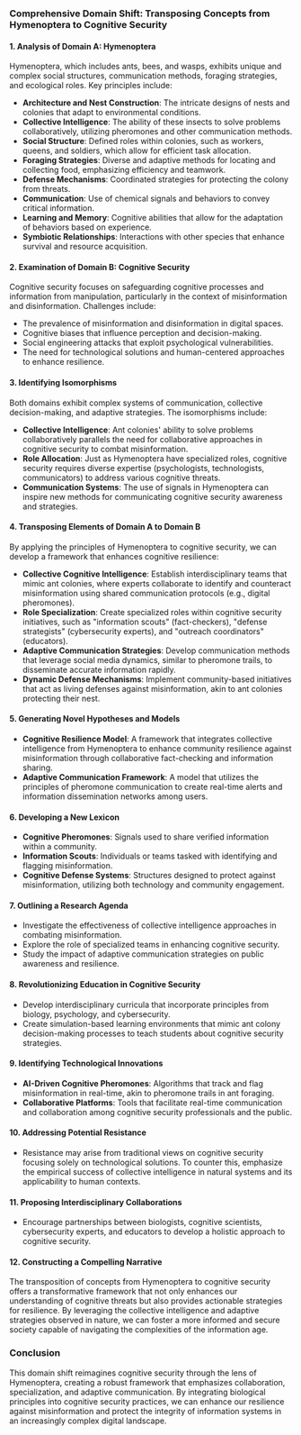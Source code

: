 ### Comprehensive Domain Shift: Transposing Concepts from Hymenoptera to Cognitive Security

#### 1. Analysis of Domain A: Hymenoptera
Hymenoptera, which includes ants, bees, and wasps, exhibits unique and complex social structures, communication methods, foraging strategies, and ecological roles. Key principles include:

- **Architecture and Nest Construction**: The intricate designs of nests and colonies that adapt to environmental conditions.
- **Collective Intelligence**: The ability of these insects to solve problems collaboratively, utilizing pheromones and other communication methods.
- **Social Structure**: Defined roles within colonies, such as workers, queens, and soldiers, which allow for efficient task allocation.
- **Foraging Strategies**: Diverse and adaptive methods for locating and collecting food, emphasizing efficiency and teamwork.
- **Defense Mechanisms**: Coordinated strategies for protecting the colony from threats.
- **Communication**: Use of chemical signals and behaviors to convey critical information.
- **Learning and Memory**: Cognitive abilities that allow for the adaptation of behaviors based on experience.
- **Symbiotic Relationships**: Interactions with other species that enhance survival and resource acquisition.

#### 2. Examination of Domain B: Cognitive Security
Cognitive security focuses on safeguarding cognitive processes and information from manipulation, particularly in the context of misinformation and disinformation. Challenges include:

- The prevalence of misinformation and disinformation in digital spaces.
- Cognitive biases that influence perception and decision-making.
- Social engineering attacks that exploit psychological vulnerabilities.
- The need for technological solutions and human-centered approaches to enhance resilience.

#### 3. Identifying Isomorphisms
Both domains exhibit complex systems of communication, collective decision-making, and adaptive strategies. The isomorphisms include:

- **Collective Intelligence**: Ant colonies' ability to solve problems collaboratively parallels the need for collaborative approaches in cognitive security to combat misinformation.
- **Role Allocation**: Just as Hymenoptera have specialized roles, cognitive security requires diverse expertise (psychologists, technologists, communicators) to address various cognitive threats.
- **Communication Systems**: The use of signals in Hymenoptera can inspire new methods for communicating cognitive security awareness and strategies.

#### 4. Transposing Elements of Domain A to Domain B
By applying the principles of Hymenoptera to cognitive security, we can develop a framework that enhances cognitive resilience:

- **Collective Cognitive Intelligence**: Establish interdisciplinary teams that mimic ant colonies, where experts collaborate to identify and counteract misinformation using shared communication protocols (e.g., digital pheromones).
- **Role Specialization**: Create specialized roles within cognitive security initiatives, such as "information scouts" (fact-checkers), "defense strategists" (cybersecurity experts), and "outreach coordinators" (educators).
- **Adaptive Communication Strategies**: Develop communication methods that leverage social media dynamics, similar to pheromone trails, to disseminate accurate information rapidly.
- **Dynamic Defense Mechanisms**: Implement community-based initiatives that act as living defenses against misinformation, akin to ant colonies protecting their nest.

#### 5. Generating Novel Hypotheses and Models
- **Cognitive Resilience Model**: A framework that integrates collective intelligence from Hymenoptera to enhance community resilience against misinformation through collaborative fact-checking and information sharing.
- **Adaptive Communication Framework**: A model that utilizes the principles of pheromone communication to create real-time alerts and information dissemination networks among users.

#### 6. Developing a New Lexicon
- **Cognitive Pheromones**: Signals used to share verified information within a community.
- **Information Scouts**: Individuals or teams tasked with identifying and flagging misinformation.
- **Cognitive Defense Systems**: Structures designed to protect against misinformation, utilizing both technology and community engagement.

#### 7. Outlining a Research Agenda
- Investigate the effectiveness of collective intelligence approaches in combating misinformation.
- Explore the role of specialized teams in enhancing cognitive security.
- Study the impact of adaptive communication strategies on public awareness and resilience.

#### 8. Revolutionizing Education in Cognitive Security
- Develop interdisciplinary curricula that incorporate principles from biology, psychology, and cybersecurity.
- Create simulation-based learning environments that mimic ant colony decision-making processes to teach students about cognitive security strategies.

#### 9. Identifying Technological Innovations
- **AI-Driven Cognitive Pheromones**: Algorithms that track and flag misinformation in real-time, akin to pheromone trails in ant foraging.
- **Collaborative Platforms**: Tools that facilitate real-time communication and collaboration among cognitive security professionals and the public.

#### 10. Addressing Potential Resistance
- Resistance may arise from traditional views on cognitive security focusing solely on technological solutions. To counter this, emphasize the empirical success of collective intelligence in natural systems and its applicability to human contexts.

#### 11. Proposing Interdisciplinary Collaborations
- Encourage partnerships between biologists, cognitive scientists, cybersecurity experts, and educators to develop a holistic approach to cognitive security.

#### 12. Constructing a Compelling Narrative
The transposition of concepts from Hymenoptera to cognitive security offers a transformative framework that not only enhances our understanding of cognitive threats but also provides actionable strategies for resilience. By leveraging the collective intelligence and adaptive strategies observed in nature, we can foster a more informed and secure society capable of navigating the complexities of the information age.

### Conclusion
This domain shift reimagines cognitive security through the lens of Hymenoptera, creating a robust framework that emphasizes collaboration, specialization, and adaptive communication. By integrating biological principles into cognitive security practices, we can enhance our resilience against misinformation and protect the integrity of information systems in an increasingly complex digital landscape.